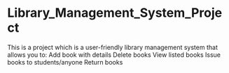 # Library_Management_System_Project
This is a project which is a user-friendly library management system that allows you to:  Add book with details Delete books View listed books Issue books to students/anyone Return books
